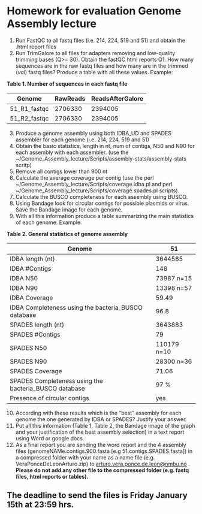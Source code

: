 # Homework for evaluation Genome Assembly lecture

1.	Run FastQC to all fastq files (i.e. 214, 224, 519 and 51) and obtain the .html report files
2.	Run TrimGalore to all files for adapters removing and low-quality trimming bases (Q>= 30). Obtain the fastQC html reports
Q1. How many sequences are in the raw fastq files and how many are in the trimmed  (_val_) fastq files? Produce a table with all these values.
Example:

**Table 1. Number of sequences in each fastq file**

|Genome|RawReads|ReadsAfterGalore|
|---|---|---|
|51_R1_fastqc|2706330|2394005|
|51_R2_fastqc|2706330|2394005|

3.	Produce a genome assembly using both IDBA_UD and SPADES assembler for each genome (i.e. 214, 224, 519 and 51)
4.	Obtain the basic statistics, length in nt, num of contigs, N50 and N90 for each assembly with each assembler. (use the ~/Genome_Assembly_lecture/Scripts/assembly-stats/assembly-stats scritp)
5.	Remove all contigs lower than 900 nt
6.	Calculate the average coverage per contig (use the perl ~/Genome_Assembly_lecture/Scripts/coverage.idba.pl and perl ~/Genome_Assembly_lecture/Scripts/coverage.spades.pl scripts).
7.	Calculate the BUSCO completeness for each assembly using BUSCO.
8.	Using Bandage look for circular contigs for possible plasmids or virus. Save the Bandage image for each genome.
9.	With all this information produce a table summarizing the main statistics of each genome.
Example:

**Table 2. General statistics of genome assembly**

|Genome|51|
|---|---|
IDBA length (nt)| 3644585|
IDBA #Contigs |148|
IDBA N50 |73987 n=15|
IDBA N90 |13398 n=57|
IDBA Coverage |59.49|
IDBA Completeness using the bacteria_BUSCO database|96.8|
SPADES length (nt)| 3643883|
SPADES #Contigs |79|
SPADES N50 |110179 n=10|
SPADES N90 |28300 n=36|
SPADES Coverage | 71.06|
SPADES Completeness using the bacteria_BUSCO database |97 %|
Presence of circular contigs| yes|

10.	According with these results which is the “best” assembly for each genome the one generated by IDBA or SPADES? Justify your answer.
11.	Put all this information (Table 1, Table 2, the Bandage image of the graph and your justification of the best assembly selection) in a text report using Word or google docs.
12.	As a final report you are sending the word report and the 4 assembly files (genomeNAMe.contigs.900.fasta [e.g 51.contigs.SPADES.fasta]) in a compressed folder with your name as a name file (e.g. VeraPonceDeLeonArturo.zip) to arturo.vera.ponce.de.leon@nmbu.no . **Please do not add any other file to the compressed folder (e.g. fastq files, html reports or tables).**

## The deadline to send the files is Friday January 15th at 23:59 hrs.





